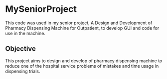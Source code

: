 # MySeniorProject

This code was used in my senior project, A Design and Development of Pharmacy Dispensing Machine for Outpatient, to develop GUI and code for use in the machine.

## Objective

This project aims to design and develop of pharmacy dispensing machine to reduce one of the hospital service problems of mistakes and time usage in dispensing trials.
